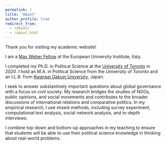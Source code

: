 ```yaml
---
permalink: /
title: "About"
author_profile: true
redirect_from:
  - /about/
  - /about.html
---
```



Thank you for visiting my academic website!

I am a [Max Weber Fellow](https://www.eui.eu/ServicesAndAdmin/AcademicService/Fellowships/MaxWeberFellowships) at the European University Institute, Italy.

I completed my Ph.D. in Political Science at the [University of Toronto](https://politics.utoronto.ca/) in 2020. I hold an M.A. in Political Science from the University of Toronto and an LL.B. from [Kwansei Gakuin University](https://global.kwansei.ac.jp/academics/undergraduate/school_law_politics), Japan.

I seek to answer substantively important questions about global governance with a focus on civil society. My research bridges the studies of NGOs, public opinions, and social movements and contributes to the broader discussions of international relations and comparative politics. In my empirical research, I use mixed-methods, including survey experiment, computational text analysis, social network analysis, and in-depth interviews.

I combine top-down and bottom-up approaches in my teaching to ensure that students will be able to use their political science knowledge in thinking about real-world problems.